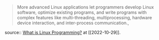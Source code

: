 
> More advanced Linux applications let programmers develop Linux software, optimize existing programs, and write programs with complex features like multi-threading, multiprocessing, hardware device interaction, and inter-process communication.,

source:: [What is Linux Programming?](https://learn.org/articles/What_is_Linux_Programming.html) at [[2022-10-29]].

